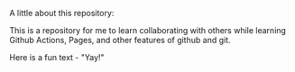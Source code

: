 A little about this repository:

This is a repository for me to learn collaborating with others while learning Github Actions, Pages, and other features of github and git.

Here is a fun text - "Yay!"
